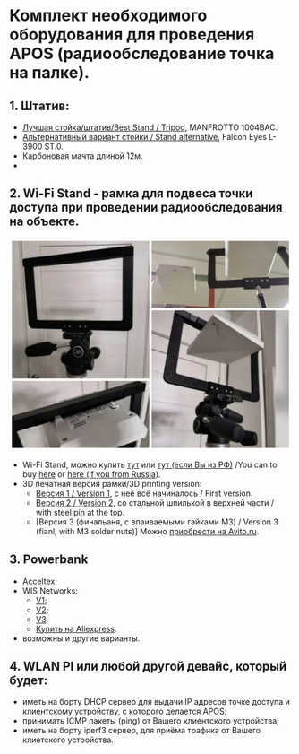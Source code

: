 # Комплект необходимого оборудования для проведения APOS (радиообследование точка на палке).

## 1. Штатив:
- [Лучшая стойка/штатив/Best Stand / Tripod](https://www.manfrotto.com/ru-ru/photo-master-stand-air-cushioned-1004bac/), MANFROTTO 1004BAC.
- [Альтернативный вариант стойки / Stand alternative](https://falcon-eyes.ru/catalog/archive/stoyka-falcon-eyes-l-3900a-b-dlya-osveshcheniya/), Falcon Eyes L-3900 ST.0.
- Карбоновая мачта длиной 12м.
- 

## 2. Wi-Fi Stand - рамка для подвеса точки доступа при проведении радиообследования на объекте.
 
![WI0-Fi Stand](./images/photo1.jpg)

- Wi-Fi Stand, можно купить [тут](https://wifistand.com/) или [тут (если Вы из РФ)](https://www.avito.ru/sankt-peterburg/tovary_dlya_kompyutera/wi-fi_stand_wi-fi_stend_2388694430) /You can to buy [here](https://wifistand.com/) or [here (if you from Russia)](https://www.avito.ru/sankt-peterburg/tovary_dlya_kompyutera/wi-fi_stand_wi-fi_stend_238869443).
- 3D печатная версия рамки/3D printing version:
    - [Версия 1 / Version 1](https://www.thingiverse.com/thing:4819305), с неё всё начиналось / First version.
    - [Версия 2 / Version 2](https://www.thingiverse.com/thing:5292474), со стальной шпилькой в верхней части / with steel pin at the top.
    - [Версия 3 (финальаня, с впаиваемыми гайками M3) / Version 3 (fianl, with M3 solder nuts)] Можно [приобрести на Avito.ru](https://www.avito.ru/sankt-peterburg/tovary_dlya_kompyutera/wi-fi_stand_wi-fi_stend_2388694430).

## 3. Powerbank
- [Acceltex](http://link.to.Acceltex.site);
- WIS Networks:
    - [V1](https://www.wisnetworks.com/products/wis-ppb-at);
    - [V2](https://www.wisnetworks.com/products/wis-ppb-wifi);
    - [V3](https://www.wisnetworks.com/products/wis-ppb-bt).
    - [Купить на Aliexpress](https://aliexpress.ru/item/1005008389213320.html).
- возможны и другие варианты.

## 4. WLAN PI или любой другой девайс, который будет:
- иметь на борту DHCP сервер для выдачи IP адресов точке доступа и клиентскому устройству, с которого делается APOS;
- принимать ICMP пакеты (ping) от Вашего клиентского устройства;
- иметь на борту iperf3 сервер, для приёма трафика от Вашего клиетского устройства.
